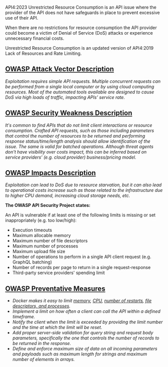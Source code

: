 API4:2023 Unrestricted Resource Consumption is an API issue where the provider of the API does not have safeguards in place to prevent excessive use of their API.

When there are no restrictions for resource consumption the API provider could become a victim of Denial of Service (DoS) attacks or experience unnecessary financial costs.

Unrestricted Resource Consumption is an updated version of API4:2019 Lack of Resources and Rate Limiting.

## [OWASP Attack Vector Description](https://owasp.org/API-Security/editions/2023/en/0xa4-unrestricted-resource-consumption/)

_Exploitation requires simple API requests. Multiple concurrent requests can be performed from a single local computer or by using cloud computing resources. Most of the automated tools available are designed to cause DoS via high loads of traffic, impacting APIs’ service rate._

## [OWASP Security Weakness Description](https://owasp.org/API-Security/editions/2023/en/0xa4-unrestricted-resource-consumption/)

_It's common to find APIs that do not limit client interactions or resource consumption. Crafted API requests, such as those including parameters that control the number of resources to be returned and performing response status/time/length analysis should allow identification of the issue. The same is valid for batched operations. Although threat agents don't have visibility over costs impact, this can be inferred based on service providers’ (e.g. cloud provider) business/pricing model._

## [OWASP Impacts Description](https://owasp.org/API-Security/editions/2023/en/0xa4-unrestricted-resource-consumption/)

_Exploitation can lead to DoS due to resource starvation, but it can also lead to operational costs increase such as those related to the infrastructure due to higher CPU demand, increasing cloud storage needs, etc._

**The OWASP API Security Project states:**

An API is vulnerable if at least one of the following limits is missing or set inappropriately (e.g. too low/high):

- Execution timeouts
- Maximum allocable memory
- Maximum number of file descriptors
- Maximum number of processes
- Maximum upload file size
- Number of operations to perform in a single API client request (e.g. GraphQL batching)
- Number of records per page to return in a single request-response
- Third-party service providers' spending limit

## [OWASP Preventative Measures](https://owasp.org/API-Security/editions/2023/en/0xa4-unrestricted-resource-consumption/)

- _Docker makes it easy to limit [memory](https://docs.docker.com/config/containers/resource_constraints/#memory), [CPU](https://docs.docker.com/config/containers/resource_constraints/#cpu), [number of restarts](https://docs.docker.com/engine/reference/commandline/run/#restart-policies---restart), [file descriptors, and processes](https://docs.docker.com/engine/reference/commandline/run/#set-ulimits-in-container---ulimit)._
- _Implement a limit on how often a client can call the API within a defined timeframe._
- _Notify the client when the limit is exceeded by providing the limit number and the time at which the limit will be reset._
- _Add proper server-side validation for query string and request body parameters, specifically the one that controls the number of records to be returned in the response._
- _Define and enforce maximum size of data on all incoming parameters and payloads such as maximum length for strings and maximum number of elements in arrays._

